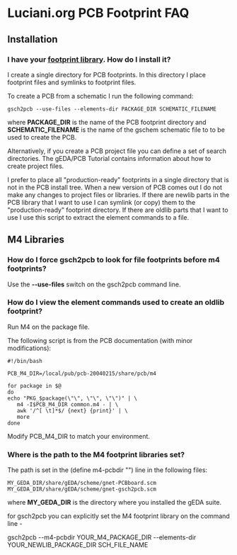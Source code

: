 # Luciani.org PCB Footprint FAQ

## Installation

### I have your [footprint library](files/pcb-symbols-jcl_2008-4-25.tgz). How do I install it?

I create a single directory for PCB footprints. In this directory I place footprint files and symlinks to footprint files.

To create a PCB from a schematic I run the following command:

```
gsch2pcb --use-files --elements-dir PACKAGE_DIR SCHEMATIC_FILENAME
```

where <b>PACKAGE_DIR</b> is the name of the PCB footprint directory and <b>SCHEMATIC_FILENAME</b> is the name of the gschem schematic file to to be used to create the PCB.

Alternatively, if you create a PCB project file you can define a set of search directories. The gEDA/PCB Tutorial contains information about how to create project files.

I prefer to place all "production-ready" footprints in a single directory that is not in the PCB install tree. When a new version of PCB comes out I do not make any changes to project files or libraries. If there are newlib parts in the PCB library that I want to use I can symlink (or copy) them to the "production-ready" footprint directory. If there are oldlib parts that I want to use I use this script to extract the element commands to a file.

## M4 Libraries

### How do I force gsch2pcb to look for file footprints before m4 footprints?

Use the <b>--use-files</b> switch on the gsch2pcb command line.

### How do I view the element commands used to create an oldlib footprint?

Run M4 on the package file.

The following script is from the PCB documentation (with minor modifications):

```
#!/bin/bash

PCB_M4_DIR=/local/pub/pcb-20040215/share/pcb/m4

for package in $@
do
echo "PKG_$package(\"\", \"\", \"\")" | \
   m4 -I$PCB_M4_DIR common.m4 - | \
   awk '/^[ \t]*$/ {next} {print}' | \
   more
done
```

Modify PCB_M4_DIR to match your environment.

### Where is the path to the M4 footprint libraries set?

The path is set in the (define m4-pcbdir "") line in the following files:

```
MY_GEDA_DIR/share/gEDA/scheme/gnet-PCBboard.scm
MY_GEDA_DIR/share/gEDA/scheme/gnet-gsch2pcb.scm
```

where <b>MY_GEDA_DIR</b> is the directory where you installed the gEDA suite.

for gsch2pcb you can explicitly set the M4 footprint library on the command line -

gsch2pcb --m4-pcbdir YOUR_M4_PACKAGE_DIR --elements-dir YOUR_NEWLIB_PACKAGE_DIR SCH_FILE_NAME 
